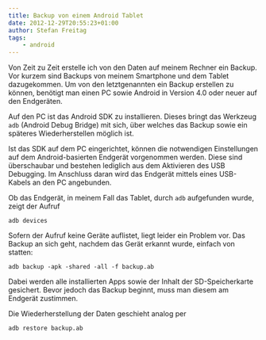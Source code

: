 ```yaml
---
title: Backup von einem Android Tablet
date: 2012-12-29T20:55:23+01:00
author: Stefan Freitag
tags:
    - android
---
```

Von Zeit zu Zeit erstelle ich von den Daten auf meinem Rechner ein Backup. Vor
kurzem sind Backups von meinem Smartphone und dem Tablet dazugekommen. Um von
den letztgenannten ein Backup erstellen zu können, benötigt man einen PC
sowie Android in Version 4.0 oder neuer auf den Endgeräten.

Auf den PC ist das Android SDK zu installieren. Dieses bringt das Werkzeug
`adb` (Android Debug Bridge) mit sich, über welches das Backup sowie ein
späteres Wiederherstellen möglich ist.

Ist das SDK auf dem PC eingerichtet, können die notwendigen Einstellungen auf
dem Android-basierten Endgerät vorgenommen werden. Diese sind überschaubar und
bestehen lediglich aus dem Aktivieren des USB Debugging. Im Anschluss daran wird
das Endgerät mittels eines USB-Kabels an den PC angebunden.

Ob das Endgerät, in meinem Fall das Tablet, durch `adb` aufgefunden wurde,
zeigt der Aufruf

```shell
adb devices
```

Sofern der Aufruf keine Geräte auflistet, liegt leider ein Problem vor.
Das Backup an sich geht, nachdem das Gerät erkannt wurde, einfach von statten:

```shell
adb backup -apk -shared -all -f backup.ab
```

Dabei werden alle installierten Apps sowie der Inhalt der SD-Speicherkarte
gesichert. Bevor jedoch das Backup beginnt, muss man diesem am Endgerät
zustimmen.

Die Wiederherstellung der Daten geschieht analog per

```shell
adb restore backup.ab
```
